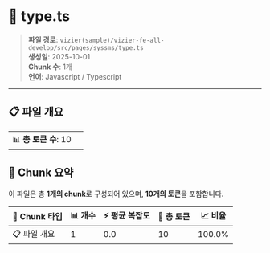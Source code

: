 # 📄 type.ts

> **파일 경로**: `vizier(sample)/vizier-fe-all-develop/src/pages/syssms/type.ts`  
> **생성일**: 2025-10-01  
> **Chunk 수**: 1개  
> **언어**: Javascript / Typescript
---


## 📋 파일 개요

| | |
|--|--|
| 📊 **총 토큰 수**: 10 |  |






## 🧩 Chunk 요약

이 파일은 총 **1개의 chunk**로 구성되어 있으며, **10개의 토큰**을 포함합니다.

| 🧩 Chunk 타입 | 📊 개수 | ⚡ 평균 복잡도 | 📝 총 토큰 | 📈 비율 |
|---------------|--------|-------------|----------|--------|
| 📋 파일 개요 | 1 | 0.0 | 10 | 100.0% |

